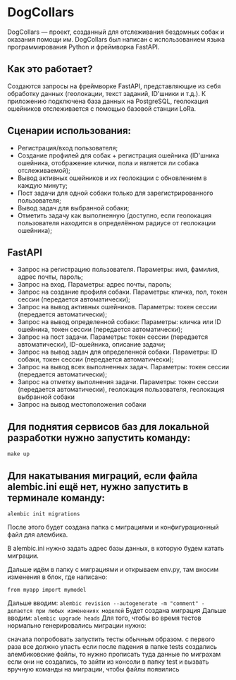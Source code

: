 # DogCollars
DogCollars — проект, созданный для отслеживания бездомных собак и оказания помощи им. DogCollars был написан с использованием языка программирования Python и фреймворка FastAPI.

## Как это работает?
Создаются запросы на фреймворке FastAPI, представляющие из себя обработку данных (геолокации, текст заданий, ID'шники и т.д.). К приложению подключена база данных на PostgreSQL, геолокация ошейников отслеживается с помощью базовой станции LoRa.

## Сценарии использования:
  - Регистрация/вход пользователя;
  - Создание профилей для собак + регистрация ошейника (ID'шника ошейника, отображение клички, пола и является ли собака отслеживаемой);
  - Вывод активных ошейников и их геолокации с обновлением в каждую минуту;
  - Пост задачи для одной собаки только для зарегистрированного пользователя;
  - Вывод задач для выбранной собаки;
  - Отметить задачу как выполненную (доступно, если геолокация пользователя находится в определённом радиусе от геолокации ошейника);
    
## FastAPI
  - Запрос на регистрацию пользователя. Параметры: имя, фамилия, адрес почты, пароль;
  - Запрос на вход. Параметры: адрес почты, пароль;
  - Запрос на создание профиля собаки. Параметры: кличка, пол, токен сессии (передается автоматически);
  - Запрос на вывод активных ошейников. Параметры: токен сессии (передается автоматически);
  - Запрос на вывод определенной собаки: Параметры: кличка или ID ошейника, токен сессии (передается автоматически);
  - Запрос на пост задачи. Параметры: токен сессии (передается автоматически), ID-ошейника, описание задачи;
  - Запрос на вывод задач для определенной собаки. Параметры: ID собаки, токен сессии (передается автоматически);
  - Запрос на вывод всех выполненных задач. Параметры: токен сессии (передается автоматически);
  - Запрос на отметку выполнения задачи. Параметры: токен сессии (передается автоматически), геолокация пользователя, геолокация выбранной собаки
  - Запрос на вывод местоположения собаки

## Для поднятия сервисов баз для локальной разработки нужно запустить команду:
```
make up
```
## Для накатывания миграций, если файла alembic.ini ещё нет, нужно запустить в терминале команду:
```
alembic init migrations
```
После этого будет создана папка с миграциями и конфигурационный файл для алембика.

В alembic.ini нужно задать адрес базы данных, в которую будем катать миграции.

Дальше идём в папку с миграциями и открываем env.py, там вносим изменения в блок, где написано:
```
from myapp import mymodel
```
Дальше вводим: ``` alembic revision --autogenerate -m "comment" - делается при любых изменениях моделей ```
Будет создана миграция
Дальше вводим: ``` alembic upgrade heads ```
Для того, чтобы во время тестов нормально генерировались миграции нужно:

сначала попробовать запустить тесты обычным образом. с первого раза все должно упасть
если после падения в папке tests создались алембиковские файлы, то нужно прописать туда данные по миграхам
если они не создались, то зайти из консоли в папку test и вызвать вручную команды на миграции, чтобы файлы появились
